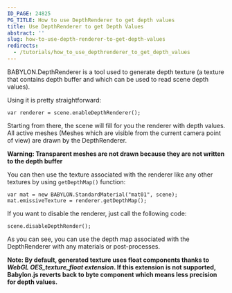 ```yaml
---
ID_PAGE: 24825
PG_TITLE: How to use DepthRenderer to get depth values
title: Use DepthRenderer to get Depth Values
abstract: ''
slug: how-to-use-depth-renderer-to-get-depth-values
redirects:
  - /tutorials/how_to_use_depthrenderer_to_get_depth_values
---
```


BABYLON.DepthRenderer is a tool used to generate depth texture (a texture that contains depth buffer and which can be used to read scene depth values).

Using it is pretty straightforward:

```
var renderer = scene.enableDepthRenderer();
```

Starting from there, the scene will fill for you the renderer with depth values. All active meshes (Meshes which are visible from the current camera point of view) are drawn by the DepthRenderer. 

**Warning: Transparent meshes are not drawn because they are not written to the depth buffer**

You can then use the texture associated with the renderer like any other textures by using ```getDepthMap()``` function:

```
var mat = new BABYLON.StandardMaterial("mat01", scene);
mat.emissiveTexture = renderer.getDepthMap(); 

```

If you want to disable the renderer, just call the following code:
```
scene.disableDepthRender();
```

As you can see, you can use the depth map associated with the DepthRenderer with any materials or post-processes.

**Note: By default, generated texture uses float components thanks to *WebGL OES_texture_float extension*. If this extension is not supported, Babylon.js reverts back to byte component which means less precision for depth values.**